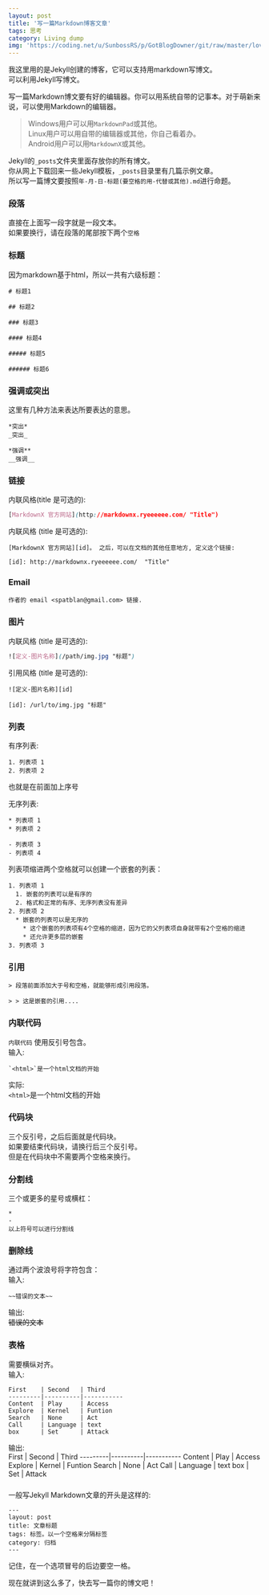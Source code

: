 ```yaml
---
layout: post
title: '写一篇Markdown博客文章'
tags: 思考
category: Living dump
img: 'https://coding.net/u/SunbossRS/p/GotBlogDowner/git/raw/master/lovely-photo/SteveGet.jpeg'
---
```

  
我这里用的是Jekyll创建的博客，它可以支持用markdown写博文。  
可以利用Jekyll写博文。  
  
写一篇Markdown博文要有好的编辑器。你可以用系统自带的记事本。对于萌新来说，可以使用Markdown的编辑器。 
   
> Windows用户可以用`MarkdownPad`或其他。  
> Linux用户可以用自带的编辑器或其他，你自己看着办。  
> Android用户可以用`MarkdownX`或其他。    
  
Jekyll的`_posts`文件夹里面存放你的所有博文。  
你从网上下载回来一些Jekyll模板，`_posts`目录里有几篇示例文章。  
所以写一篇博文要按照`年-月-日-标题(要空格的用-代替或其他).md`进行命题。  
  
### 段落
直接在上面写一段字就是一段文本。  
如果要换行，请在段落的尾部按下两个`空格`

### 标题
因为markdown基于html，所以一共有六级标题：
```
# 标题1

## 标题2
 
### 标题3

#### 标题4

##### 标题5
 
###### 标题6
```

### 强调或突出
这里有几种方法来表达所要表达的意思。
```
*突出*
_突出_

*强调**   
__强调__
```
### 链接
内联风格(title 是可选的):
```css
[MarkdownX 官方网站](http://markdownx.ryeeeeee.com/ "Title")
```
内联风格 (title 是可选的):
```
[MarkdownX 官方网站][id]。 之后，可以在文档的其他任意地方, 定义这个链接:

[id]: http://markdownx.ryeeeeee.com/  "Title"
```
### Email
```
作者的 email <spatblan@gmail.com> 链接.
```
### 图片
内联风格 (title 是可选的):
```css
![定义-图片名称](/path/img.jpg "标题")
```
引用风格 (title 是可选的):
```
![定义-图片名称][id]

[id]: /url/to/img.jpg "标题"
```

### 列表
有序列表:
```
1. 列表项 1
2. 列表项 2
```  
也就是在前面加上序号  
  
无序列表:
```
* 列表项 1
* 列表项 2

- 列表项 3
- 列表项 4
```
列表项缩进两个空格就可以创建一个嵌套的列表：
```
1. 列表项 1
  1. 嵌套的列表可以是有序的
  2. 格式和正常的有序、无序列表没有差异
2. 列表项 2
  * 嵌套的列表可以是无序的
    * 这个嵌套的列表项有4个空格的缩进，因为它的父列表项自身就带有2个空格的缩进
    * 还允许更多层的嵌套
3. 列表项 3
```
### 引用
```
> 段落前面添加大于号和空格，就能够形成引用段落。

> > 这是嵌套的引用....
```
### 内联代码
`内联代码` 使用反引号包含。  
输入:
```
`<html>`是一个html文档的开始
```
实际:  
`<html>`是一个html文档的开始

### 代码块
三个反引号，之后后面就是代码块。  
如果要结束代码块，请换行后三个反引号。  
但是在代码块中不需要两个空格来换行。

### 分割线
三个或更多的星号或横杠：
```
*
-
以上符号可以进行分割线
```

### 删除线
通过两个波浪号将字符包含：  
输入:
```
~~错误的文本~~
```
输出:  
~~错误的文本~~

### 表格
需要横纵对齐。  
输入:
```
First    | Second   | Third 
---------|----------|-----------
Content  | Play     | Access
Explore  | Kernel   | Funtion
Search   | None     | Act
Call     | Language | text
box      | Set      | Attack
```
输出:  
First    | Second   | Third 
---------|----------|-----------
Content  | Play     | Access
Explore  | Kernel   | Funtion
Search   | None     | Act
Call     | Language | text
box      | Set      | Attack

### 
一般写Jekyll Markdown文章的开头是这样的:
```
---
layout: post
title: 文章标题
tags: 标签。以一个空格来分隔标签
category: 归档
---
```
记住，在一个选项冒号的后边要空一格。   
  
现在就讲到这么多了，快去写一篇你的博文吧！
